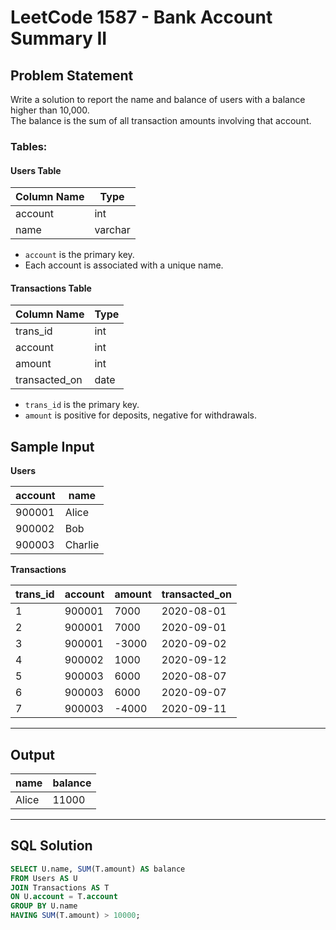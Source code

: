 # LeetCode 1587 - Bank Account Summary II

## Problem Statement

Write a solution to report the name and balance of users with a balance higher than 10,000.  
The balance is the sum of all transaction amounts involving that account.

### Tables:

#### Users Table

| Column Name | Type    |
|-------------|---------|
| account     | int     |
| name        | varchar |

- `account` is the primary key.
- Each account is associated with a unique name.

#### Transactions Table

| Column Name   | Type |
|---------------|------|
| trans_id      | int  |
| account       | int  |
| amount        | int  |
| transacted_on | date |

- `trans_id` is the primary key.
- `amount` is positive for deposits, negative for withdrawals.



## Sample Input

**Users**

| account  | name    |
|----------|---------|
| 900001   | Alice   |
| 900002   | Bob     |
| 900003   | Charlie |

**Transactions**

| trans_id | account | amount | transacted_on |
|----------|---------|--------|----------------|
| 1        | 900001  | 7000   | 2020-08-01     |
| 2        | 900001  | 7000   | 2020-09-01     |
| 3        | 900001  | -3000  | 2020-09-02     |
| 4        | 900002  | 1000   | 2020-09-12     |
| 5        | 900003  | 6000   | 2020-08-07     |
| 6        | 900003  | 6000   | 2020-09-07     |
| 7        | 900003  | -4000  | 2020-09-11     |

---

## Output

| name  | balance |
|-------|---------|
| Alice | 11000   |

---

## SQL Solution

```sql
SELECT U.name, SUM(T.amount) AS balance
FROM Users AS U
JOIN Transactions AS T
ON U.account = T.account
GROUP BY U.name
HAVING SUM(T.amount) > 10000;
